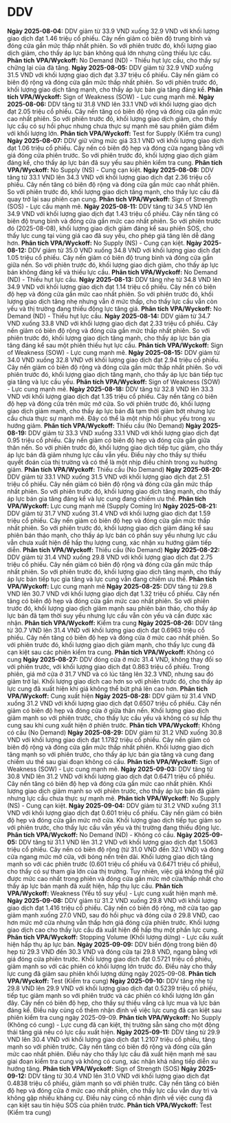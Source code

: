 # DDV

**Ngày 2025-08-04:** DDV giảm từ 33.9 VND xuống 32.9 VND với khối lượng giao dịch đạt 1.46 triệu cổ phiếu. Cây nến giảm có biên độ trung bình và đóng cửa gần mức thấp nhất phiên. So với phiên trước đó, khối lượng giao dịch giảm, cho thấy áp lực bán không quá lớn nhưng cũng thiếu lực cầu. **Phân tích VPA/Wyckoff:** No Demand (ND) - Thiếu hụt lực cầu, cho thấy sự chững lại của đà tăng.
**Ngày 2025-08-05:** DDV giảm từ 32.9 VND xuống 31.5 VND với khối lượng giao dịch đạt 3.37 triệu cổ phiếu. Cây nến giảm có biên độ rộng và đóng cửa gần mức thấp nhất phiên. So với phiên trước đó, khối lượng giao dịch tăng mạnh, cho thấy áp lực bán gia tăng đáng kể. **Phân tích VPA/Wyckoff:** Sign of Weakness (SOW) - Lực cung mạnh mẽ.
**Ngày 2025-08-06:** DDV tăng từ 31.8 VND lên 33.1 VND với khối lượng giao dịch đạt 2.05 triệu cổ phiếu. Cây nến tăng có biên độ rộng và đóng cửa gần mức cao nhất phiên. So với phiên trước đó, khối lượng giao dịch giảm, cho thấy lực cầu có sự hồi phục nhưng chưa thực sự mạnh mẽ sau phiên giảm điểm với khối lượng lớn. **Phân tích VPA/Wyckoff:** Test for Supply (Kiểm tra cung)
**Ngày 2025-08-07:** DDV giữ vững mức giá 33.1 VND với khối lượng giao dịch đạt 1.06 triệu cổ phiếu. Cây nến có biên độ hẹp và đóng cửa ngang bằng với giá đóng cửa phiên trước. So với phiên trước đó, khối lượng giao dịch giảm đáng kể, cho thấy áp lực bán đã suy yếu sau phiên kiểm tra cung. **Phân tích VPA/Wyckoff:** No Supply (NS) - Cung cạn kiệt.
**Ngày 2025-08-08:** DDV tăng từ 33.1 VND lên 34.3 VND với khối lượng giao dịch đạt 2.36 triệu cổ phiếu. Cây nến tăng có biên độ rộng và đóng cửa gần mức cao nhất phiên. So với phiên trước đó, khối lượng giao dịch tăng mạnh, cho thấy lực cầu đã quay trở lại sau phiên cạn cung. **Phân tích VPA/Wyckoff:** Sign of Strength (SOS) - Lực cầu mạnh mẽ.
**Ngày 2025-08-11:** DDV tăng từ 34.5 VND lên 34.9 VND với khối lượng giao dịch đạt 1.43 triệu cổ phiếu. Cây nến tăng có biên độ trung bình và đóng cửa gần mức cao nhất phiên. So với phiên trước đó (2025-08-08), khối lượng giao dịch giảm đáng kể sau phiên SOS, cho thấy lực cung tại vùng giá cao đã suy yếu, cho phép giá tăng lên dễ dàng hơn. **Phân tích VPA/Wyckoff:** No Supply (NS) - Cung cạn kiệt.
**Ngày 2025-08-12:** DDV giảm từ 35.0 VND xuống 34.8 VND với khối lượng giao dịch đạt 1.05 triệu cổ phiếu. Cây nến giảm có biên độ trung bình và đóng cửa gần giữa nến. So với phiên trước đó, khối lượng giao dịch giảm, cho thấy áp lực bán không đáng kể và thiếu lực cầu. **Phân tích VPA/Wyckoff:** No Demand (ND) - Thiếu hụt lực cầu.
**Ngày 2025-08-13:** DDV tăng nhẹ từ 34.8 VND lên 34.9 VND với khối lượng giao dịch đạt 1.14 triệu cổ phiếu. Cây nến có biên độ hẹp và đóng cửa gần mức cao nhất phiên. So với phiên trước đó, khối lượng giao dịch tăng nhẹ nhưng vẫn ở mức thấp, cho thấy lực cầu vẫn còn yếu và thị trường đang thiếu động lực tăng giá. **Phân tích VPA/Wyckoff:** No Demand (ND) - Thiếu hụt lực cầu.
**Ngày 2025-08-14:** DDV giảm từ 34.7 VND xuống 33.8 VND với khối lượng giao dịch đạt 2.33 triệu cổ phiếu. Cây nến giảm có biên độ rộng và đóng cửa gần mức thấp nhất phiên. So với phiên trước đó, khối lượng giao dịch tăng mạnh, cho thấy áp lực bán gia tăng đáng kể sau một phiên thiếu hụt lực cầu. **Phân tích VPA/Wyckoff:** Sign of Weakness (SOW) - Lực cung mạnh mẽ.
**Ngày 2025-08-15:** DDV giảm từ 34.0 VND xuống 32.8 VND với khối lượng giao dịch đạt 2.94 triệu cổ phiếu. Cây nến giảm có biên độ rộng và đóng cửa gần mức thấp nhất phiên. So với phiên trước đó, khối lượng giao dịch tăng mạnh, cho thấy áp lực bán tiếp tục gia tăng và lực cầu yếu. **Phân tích VPA/Wyckoff:** Sign of Weakness (SOW) - Lực cung mạnh mẽ.
**Ngày 2025-08-18:** DDV tăng từ 32.8 VND lên 33.3 VND với khối lượng giao dịch đạt 1.35 triệu cổ phiếu. Cây nến tăng có biên độ hẹp và đóng cửa trên mức mở cửa. So với phiên trước đó, khối lượng giao dịch giảm mạnh, cho thấy áp lực bán đã tạm thời giảm bớt nhưng lực cầu chưa thực sự mạnh mẽ. Đây có thể là một nhịp hồi phục yếu trong xu hướng giảm. **Phân tích VPA/Wyckoff:** Thiếu cầu (No Demand)
**Ngày 2025-08-19:** DDV giảm từ 33.3 VND xuống 33.1 VND với khối lượng giao dịch đạt 0.95 triệu cổ phiếu. Cây nến giảm có biên độ hẹp và đóng cửa gần giữa thân nến. So với phiên trước đó, khối lượng giao dịch tiếp tục giảm, cho thấy áp lực bán đã giảm nhưng lực cầu vẫn yếu. Điều này cho thấy sự thiếu quyết đoán của thị trường và có thể là một nhịp điều chỉnh trong xu hướng giảm. **Phân tích VPA/Wyckoff:** Thiếu cầu (No Demand)
**Ngày 2025-08-20:** DDV giảm từ 33.1 VND xuống 31.5 VND với khối lượng giao dịch đạt 2.51 triệu cổ phiếu. Cây nến giảm có biên độ rộng và đóng cửa gần mức thấp nhất phiên. So với phiên trước đó, khối lượng giao dịch tăng mạnh, cho thấy áp lực bán gia tăng đáng kể và lực cung đang chiếm ưu thế. **Phân tích VPA/Wyckoff:** Lực cung mạnh mẽ (Supply Coming In)
**Ngày 2025-08-21:** DDV giảm từ 31.7 VND xuống 31.4 VND với khối lượng giao dịch đạt 1.59 triệu cổ phiếu. Cây nến giảm có biên độ hẹp và đóng cửa gần mức thấp nhất phiên. So với phiên trước đó, khối lượng giao dịch giảm đáng kể sau phiên bán tháo mạnh, cho thấy áp lực bán có phần suy yếu nhưng lực cầu vẫn chưa xuất hiện để hấp thụ lượng cung, xác nhận xu hướng giảm tiếp diễn. **Phân tích VPA/Wyckoff:** Thiếu cầu (No Demand)
**Ngày 2025-08-22:** DDV giảm từ 31.4 VND xuống 29.8 VND với khối lượng giao dịch đạt 2.75 triệu cổ phiếu. Cây nến giảm có biên độ rộng và đóng cửa gần mức thấp nhất phiên. So với phiên trước đó, khối lượng giao dịch tăng mạnh, cho thấy áp lực bán tiếp tục gia tăng và lực cung vẫn đang chiếm ưu thế. **Phân tích VPA/Wyckoff:** Lực cung mạnh mẽ
**Ngày 2025-08-25:** DDV tăng từ 29.8 VND lên 30.7 VND với khối lượng giao dịch đạt 1.32 triệu cổ phiếu. Cây nến tăng có biên độ hẹp và đóng cửa gần mức cao nhất phiên. So với phiên trước đó, khối lượng giao dịch giảm mạnh sau phiên bán tháo, cho thấy áp lực bán đã tạm thời suy yếu nhưng lực cầu vẫn còn yếu và cần được xác nhận. **Phân tích VPA/Wyckoff:** Kiểm tra cung
**Ngày 2025-08-26:** DDV tăng từ 30.7 VND lên 31.4 VND với khối lượng giao dịch đạt 0.6963 triệu cổ phiếu. Cây nến tăng có biên độ hẹp và đóng cửa ở mức cao nhất phiên. So với phiên trước đó, khối lượng giao dịch giảm mạnh, cho thấy lực cung đã cạn kiệt sau các phiên kiểm tra cung. **Phân tích VPA/Wyckoff:** Không có cung
**Ngày 2025-08-27:** DDV đóng cửa ở mức 31.4 VND, không thay đổi so với phiên trước, với khối lượng giao dịch đạt 0.863 triệu cổ phiếu. Trong phiên, giá mở cửa ở 31.7 VND và có lúc tăng lên 32.3 VND, nhưng sau đó giảm trở lại. Khối lượng giao dịch cao hơn so với phiên trước đó, cho thấy áp lực cung đã xuất hiện khi giá không thể bứt phá lên cao hơn. **Phân tích VPA/Wyckoff:** Cung xuất hiện
**Ngày 2025-08-28:** DDV giảm từ 31.4 VND xuống 31.2 VND với khối lượng giao dịch đạt 0.6507 triệu cổ phiếu. Cây nến giảm có biên độ hẹp và đóng cửa ở giữa thân nến. Khối lượng giao dịch giảm mạnh so với phiên trước, cho thấy lực cầu yếu và không có sự hấp thụ cung sau khi cung xuất hiện ở phiên trước. **Phân tích VPA/Wyckoff:** Không có cầu (No Demand)
**Ngày 2025-08-29:** DDV giảm từ 31.2 VND xuống 30.8 VND với khối lượng giao dịch đạt 1.1782 triệu cổ phiếu. Cây nến giảm có biên độ rộng và đóng cửa gần mức thấp nhất phiên. Khối lượng giao dịch tăng mạnh so với phiên trước, cho thấy áp lực bán gia tăng và cung đang chiếm ưu thế sau giai đoạn không có cầu. **Phân tích VPA/Wyckoff:** Sign of Weakness (SOW) - Lực cung mạnh mẽ.
**Ngày 2025-09-03:** DDV tăng từ 30.8 VND lên 31.2 VND với khối lượng giao dịch đạt 0.6471 triệu cổ phiếu. Cây nến tăng có biên độ hẹp và đóng cửa gần mức cao nhất phiên. Khối lượng giao dịch giảm mạnh so với phiên trước, cho thấy áp lực bán đã giảm nhưng lực cầu chưa thực sự mạnh mẽ. **Phân tích VPA/Wyckoff:** No Supply (NS) - Cung cạn kiệt.
**Ngày 2025-09-04:** DDV giảm từ 31.2 VND xuống 31.1 VND với khối lượng giao dịch đạt 0.601 triệu cổ phiếu. Cây nến giảm có biên độ hẹp và đóng cửa gần mức mở cửa. Khối lượng giao dịch tiếp tục giảm so với phiên trước, cho thấy lực cầu vẫn yếu và thị trường đang thiếu động lực. **Phân tích VPA/Wyckoff:** No Demand (ND) - Không có cầu.
**Ngày 2025-09-05:** DDV tăng từ 31.1 VND lên 31.2 VND với khối lượng giao dịch đạt 1.5063 triệu cổ phiếu. Cây nến có biên độ rộng (từ 31.0 VND đến 32.1 VND) và đóng cửa ngang mức mở cửa, với bóng nến trên dài. Khối lượng giao dịch tăng mạnh so với các phiên trước (0.601 triệu cổ phiếu và 0.6471 triệu cổ phiếu), cho thấy có sự tham gia lớn của thị trường. Tuy nhiên, việc giá không thể giữ được mức cao nhất trong phiên và đóng cửa gần mức mở cửa/thấp nhất cho thấy áp lực bán mạnh đã xuất hiện, hấp thụ lực cầu. **Phân tích VPA/Wyckoff:** Weakness (Yếu tố suy yếu) - Lực cung xuất hiện mạnh mẽ.
**Ngày 2025-09-08:** DDV giảm từ 31.2 VND xuống 29.8 VND với khối lượng giao dịch đạt 1.416 triệu cổ phiếu. Cây nến có biên độ rộng, mở cửa tạo gap giảm mạnh xuống 27.0 VND, sau đó hồi phục và đóng cửa ở 29.8 VND, cao hơn mức mở cửa nhưng vẫn thấp hơn giá đóng cửa phiên trước. Khối lượng giao dịch cao cho thấy lực cầu đã xuất hiện để hấp thụ một phần lực cung. **Phân tích VPA/Wyckoff:** Stopping Volume (Khối lượng dừng) - Lực cầu xuất hiện hấp thụ áp lực bán.
**Ngày 2025-09-09:** DDV biến động trong biên độ hẹp từ 29.3 VND đến 30.3 VND và đóng cửa tại 29.8 VND, ngang bằng với giá đóng cửa phiên trước. Khối lượng giao dịch đạt 0.5721 triệu cổ phiếu, giảm mạnh so với các phiên có khối lượng lớn trước đó. Điều này cho thấy lực cung đã giảm sau phiên khối lượng dừng ngày 2025-09-08. **Phân tích VPA/Wyckoff:** Test (Kiểm tra cung)
**Ngày 2025-09-10:** DDV tăng nhẹ từ 29.8 VND lên 29.9 VND với khối lượng giao dịch đạt 0.5239 triệu cổ phiếu, tiếp tục giảm mạnh so với phiên trước và các phiên có khối lượng lớn gần đây. Cây nến có biên độ hẹp, cho thấy sự thiếu vắng cả lực mua và lực bán đáng kể. Điều này củng cố thêm nhận định về việc lực cung đã cạn kiệt sau phiên kiểm tra cung ngày 2025-09-09. **Phân tích VPA/Wyckoff:** No Supply (Không có cung) - Lực cung đã cạn kiệt, thị trường sẵn sàng cho một động thái tăng giá nếu có lực cầu xuất hiện.
**Ngày 2025-09-11:** DDV tăng từ 29.9 VND lên 30.4 VND với khối lượng giao dịch đạt 1.2107 triệu cổ phiếu, tăng mạnh so với phiên trước. Cây nến tăng có biên độ rộng và đóng cửa gần mức cao nhất phiên. Điều này cho thấy lực cầu đã xuất hiện mạnh mẽ sau giai đoạn kiểm tra cung và không có cung, xác nhận khả năng tiếp diễn xu hướng tăng. **Phân tích VPA/Wyckoff:** Sign of Strength (SOS)
**Ngày 2025-09-12:** DDV tăng từ 30.4 VND lên 31.0 VND với khối lượng giao dịch đạt 0.4838 triệu cổ phiếu, giảm mạnh so với phiên trước. Cây nến tăng có biên độ hẹp và đóng cửa ở mức cao nhất phiên, cho thấy lực cầu vẫn duy trì và không gặp nhiều kháng cự. Điều này củng cố nhận định về việc cung đã cạn kiệt sau tín hiệu SOS của phiên trước. **Phân tích VPA/Wyckoff:** Test (Kiểm tra cung)
